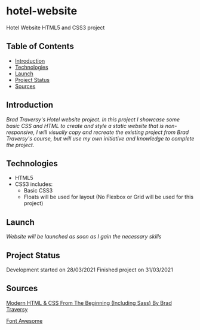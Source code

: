# hotel-website
Hotel Website HTML5 and CSS3 project

## Table of Contents

* [Introduction](#Introduction)
* [Technologies](#Technologies)
* [Launch](#Launch)
* [Project Status](#Project-Status)
* [Sources](#Sources)

## Introduction

*Brad Traversy's Hotel website project. In this project I showcase some basic CSS and HTML to create and style a static website that is non-responsive, I will visually copy and recreate the existing project from Brad Traversy's course, but will use my own initiative and knowledge to complete the project.*

## Technologies

* HTML5
* CSS3 includes:
  - Basic CSS3
  - Floats will be used for layout (No Flexbox or Grid will be used for this project)

## Launch

*Website will be launched as soon as I gain the necessary skills*

## Project Status

Development started on 28/03/2021
Finished project on 31/03/2021

## Sources

[Modern HTML & CSS From The Beginning (Including Sass) By Brad Traversy](https://www.udemy.com/course/modern-html-css-from-the-beginning/?referralCode=EB0470C43F3C3E9AA306)

[Font Awesome](https://fontawesome.com/)
